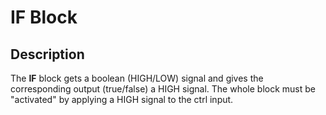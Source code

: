 # IF Block

## Description
The **IF** block gets a boolean (HIGH/LOW) signal and gives the corresponding output (true/false) a HIGH signal. The whole block must be "activated" by applying a HIGH signal to the ctrl input.
